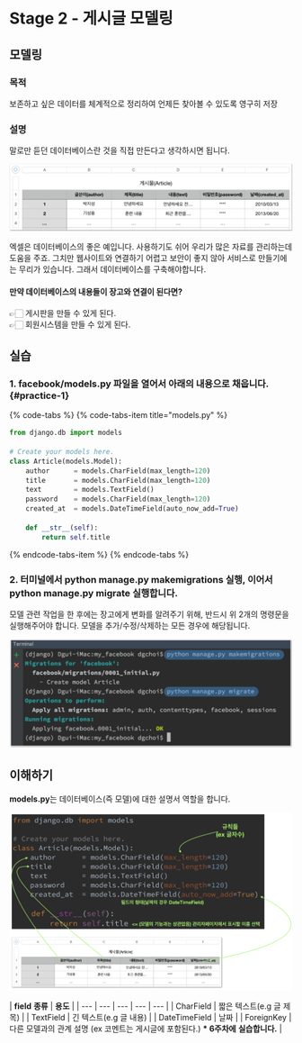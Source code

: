 # Stage 2 - 게시글 모델링

## 모델링

### 목적

보존하고 싶은 데이터를 체계적으로 정리하여 언제든 찾아볼 수 있도록 영구히 저장

### 설명

말로만 듣던 데이터베이스란 것을 직접 만든다고 생각하시면 됩니다.

![&#xAC00;&#xC7A5; &#xC26C;&#xC6B4; &#xB370;&#xC774;&#xD130;&#xBCA0;&#xC774;&#xC2A4;&#xB294; &#xC5D1;&#xC140;](../.gitbook/assets/image%20%28157%29.png)

엑셀은 데이터베이스의 좋은 예입니다. 사용하기도 쉬어 우리가 많은 자료를 관리하는데 도움을 주죠. 그치만 웹사이트와 연결하기 어렵고 보안이 좋지 않아 서비스로 만들기에는 무리가 있습니다. 그래서 데이터베이스를 구축해야합니다.

#### 만약 데이터베이스의 내용들이 장고와 연결이 된다면?

👉🏻 게시판을 만들 수 있게 된다.  
👉🏻 회원시스템을 만들 수 있게 된다.

## 실습

### 1. facebook/models.py 파일을 열어서 아래의 내용으로 채웁니다. {#practice-1}

{% code-tabs %}
{% code-tabs-item title="models.py" %}
```python
from django.db import models

# Create your models here.
class Article(models.Model):
    author      = models.CharField(max_length=120)
    title       = models.CharField(max_length=120)
    text        = models.TextField()
    password    = models.CharField(max_length=120)
    created_at  = models.DateTimeField(auto_now_add=True)

    def __str__(self):
        return self.title
```
{% endcode-tabs-item %}
{% endcode-tabs %}

###  2. 터미널에서 python manage.py makemigrations 실행, 이어서 python manage.py migrate 실행합니다.

모델 관련 작업을 한 후에는 장고에게 변화를 알려주기 위해, 반드시 위 2개의 명령문을 실행해주어야 합니다. 모델을 추가/수정/삭제하는 모든 경우에 해당됩니다.

![](../.gitbook/assets/image%20%28108%29.png)

## 이해하기

**models.py**는 데이터베이스\(즉 모델\)에 대한 설명서 역할을 합니다.

![](../.gitbook/assets/2018-06-29-9.54.23.png)

| **field** **종류** | **용도** |
| --- | --- | --- | --- | --- |
| CharField | 짧은 텍스트\(e.g 글 제목\) |
| TextField | 긴 텍스트\(e.g 글 내용\) |
| DateTimeField | 날짜 |
| ForeignKey | 다른 모델과의 관계 설명  \(ex 코멘트는 게시글에 포함된다.\) **\* 6주차에** **실습합니다.** |

